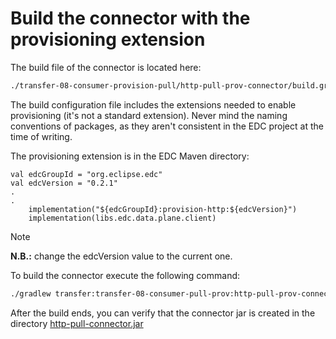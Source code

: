 # Build the connector with the provisioning extension
The build file of the connector is located here:

```bash
./transfer-08-consumer-provision-pull/http-pull-prov-connector/build.gradle.kts
```

The build configuration file includes the extensions needed to enable provisioning (it's not a standard extension). Never mind the naming conventions of packages, as they aren't consistent in the EDC project at the time of writing. 

The provisioning extension is in the EDC Maven directory:

```config
val edcGroupId = "org.eclipse.edc"
val edcVersion = "0.2.1"
.
.
    implementation("${edcGroupId}:provision-http:${edcVersion}")
    implementation(libs.edc.data.plane.client)
```

 > [!NOTE]
 > **N.B.:** change the edcVersion value to the current one.

To build the connector execute the following command:

```bash
./gradlew transfer:transfer-08-consumer-pull-prov:http-pull-prov-connector:build
```

After the build ends, you can verify that the connector jar is created in the directory
[http-pull-connector.jar](http-pull-connector/build/libs/http-pull-connector.jar)